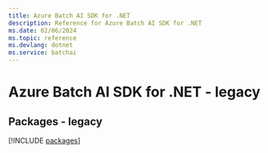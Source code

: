 ```yaml
---
title: Azure Batch AI SDK for .NET
description: Reference for Azure Batch AI SDK for .NET
ms.date: 02/06/2024
ms.topic: reference
ms.devlang: dotnet
ms.service: batchai
---
```

# Azure Batch AI SDK for .NET - legacy
## Packages - legacy
[!INCLUDE [packages](batch-ai-index.md)]